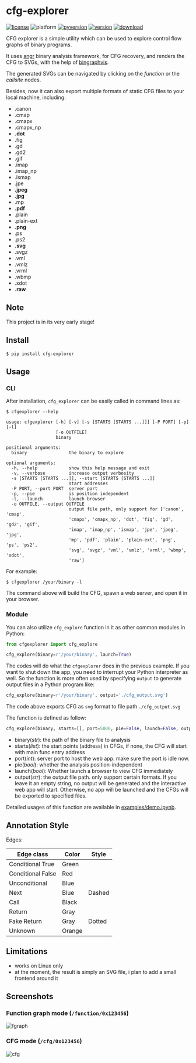 # cfg-explorer

[![license](https://img.shields.io/github/license/axt/cfg-explorer?style=flat-square)](https://github.com/axt/cfg-explorer)
![platform](https://img.shields.io/badge/platform-Linux-yellowgreen?style=flat-square)
[![pyversion](https://img.shields.io/pypi/pyversions/cfg-explorer?style=flat-square)](https://pypi.org/project/cfg-explorer/)
[![version](https://img.shields.io/pypi/v/cfg-explorer?style=flat-square)](https://pypi.org/project/cfg-explorer/)
[![download](https://img.shields.io/pypi/dm/cfg-explorer?style=flat-square)](https://pypi.org/project/cfg-explorer/)


CFG explorer is a simple utility which can be used to explore control flow graphs of binary programs.

It uses [angr](https://github.com/angr/angr) binary analysis framework, for CFG recovery, and renders the CFG to SVGs, with the help of [bingraphvis](http://github.com/axt/bingraphvis/). 

The generated SVGs can be navigated by clicking on the _function_ or the _callsite_ nodes.

Besides, now it can also export multiple formats of static CFG files to your local machine, including:

- .canon
- .cmap
- .cmapx
- .cmapx_np
- **.dot**
- .fig
- .gd
- .gd2
- .gif
- .imap
- .imap_np
- .ismap
- .jpe
- **.jpeg**
- **.jpg**
- .mp
- **.pdf**
- .plain
- .plain-ext
- **.png**
- .ps
- .ps2
- **.svg**
- .svgz
- .vml
- .vmlz
- .vrml
- .wbmp
- .xdot
- **.raw**



## Note

This project is in its very early stage!

## Install

```
$ pip install cfg-explorer
```

## Usage

### CLI

After installation, `cfg_explorer` can be easily called in command lines as:

```
$ cfgexplorer --help

usage: cfgexplorer [-h] [-v] [-s [STARTS [STARTS ...]]] [-P PORT] [-p] [-l]
                   [-o OUTFILE]
                   binary

positional arguments:
  binary                the binary to explore

optional arguments:
  -h, --help            show this help message and exit
  -v, --verbose         increase output verbosity
  -s [STARTS [STARTS ...]], --start [STARTS [STARTS ...]]
                        start addresses
  -P PORT, --port PORT  server port
  -p, --pie             is position independent
  -l, --launch          launch browser
  -o OUTFILE, --output OUTFILE
                        output file path, only support for ['canon', 'cmap',
                        'cmapx', 'cmapx_np', 'dot', 'fig', 'gd', 'gd2', 'gif',
                        'imap', 'imap_np', 'ismap', 'jpe', 'jpeg', 'jpg',
                        'mp', 'pdf', 'plain', 'plain-ext', 'png', 'ps', 'ps2',
                        'svg', 'svgz', 'vml', 'vmlz', 'vrml', 'wbmp', 'xdot',
                        'raw']
```

For example:

```
$ cfgexplorer /your/binary -l
```

The command above will build the CFG, spawn a web server, and open it in your browser.

### Module

You can also utilize `cfg_explore` function in it as other common modules in Python:

```py
from cfgexplorer import cfg_explore

cfg_explore(binary=r'/your/binary', launch=True)
```

The codes will do what the `cfgexplorer` does in the previous example. If you want to shut down the app, you need to interrupt your Python interpreter as well. So the function is more often used by specifying `output` to generate output files in a Python program like:

```py
cfg_explore(binary=r'/your/binary', output='./cfg_output.svg')
```

The code above exports CFG as `svg` format to file path `./cfg_output.svg`

The function is defined as follow:

```py
cfg_explore(binary, starts=[], port=5000, pie=False, launch=False, output='')
```

- binary(*str*): the path of the binary file to analysis
- starts(*list*): the start points (address) in CFGs, if none, the CFG will start with main func entry address
- port(*int*): server port to host the web app. make sure the port is idle now.
- pie(*bool*): whether the analysis position-independent
- launch(*bool*): Whether launch a browser to view CFG immediately
- output(*str*): the output file path. only support certain formats. If you leave it an empty string, no output will be generated and the interactive web app will start. Otherwise, no app will be launched and the CFGs will be exported to specified files.

Detailed usages of this function are available in [examples/demo.ipynb](./examples/demo.ipynb).

## Annotation Style

Edges:


Edge class | Color | Style
---------|----------|---------
Conditional True | Green | 
Conditional False | Red | 
Unconditional | Blue|
Next | Blue | Dashed
Call | Black | 
Return | Gray | 
Fake Return | Gray | Dotted
Unknown | Orange | 



## Limitations
* works on Linux only
* at the moment, the result is simply an SVG file, i plan to add a small frontend around it

## Screenshots

### Function graph mode (`/function/0x123456`)
![fgraph][fgraph]

### CFG mode (`/cfg/0x123456`)

![cfg][cfg]


[fgraph]: http://i.imgur.com/9c1Ah9y.png
[cfg]: http://i.imgur.com/UrFroxt.png


